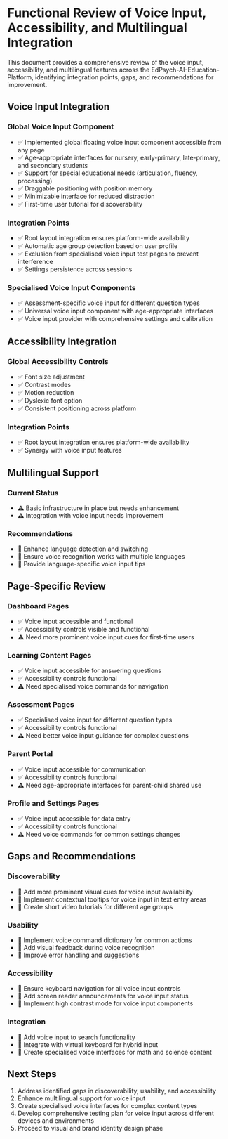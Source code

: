 # Functional Review of Voice Input, Accessibility, and Multilingual Integration

This document provides a comprehensive review of the voice input, accessibility, and multilingual features across the EdPsych-AI-Education-Platform, identifying integration points, gaps, and recommendations for improvement.

## Voice Input Integration

### Global Voice Input Component
- ✅ Implemented global floating voice input component accessible from any page
- ✅ Age-appropriate interfaces for nursery, early-primary, late-primary, and secondary students
- ✅ Support for special educational needs (articulation, fluency, processing)
- ✅ Draggable positioning with position memory
- ✅ Minimizable interface for reduced distraction
- ✅ First-time user tutorial for discoverability

### Integration Points
- ✅ Root layout integration ensures platform-wide availability
- ✅ Automatic age group detection based on user profile
- ✅ Exclusion from specialised voice input test pages to prevent interference
- ✅ Settings persistence across sessions

### Specialised Voice Input Components
- ✅ Assessment-specific voice input for different question types
- ✅ Universal voice input component with age-appropriate interfaces
- ✅ Voice input provider with comprehensive settings and calibration

## Accessibility Integration

### Global Accessibility Controls
- ✅ Font size adjustment
- ✅ Contrast modes
- ✅ Motion reduction
- ✅ Dyslexic font option
- ✅ Consistent positioning across platform

### Integration Points
- ✅ Root layout integration ensures platform-wide availability
- ✅ Synergy with voice input features

## Multilingual Support

### Current Status
- ⚠️ Basic infrastructure in place but needs enhancement
- ⚠️ Integration with voice input needs improvement

### Recommendations
- 🔄 Enhance language detection and switching
- 🔄 Ensure voice recognition works with multiple languages
- 🔄 Provide language-specific voice input tips

## Page-Specific Review

### Dashboard Pages
- ✅ Voice input accessible and functional
- ✅ Accessibility controls visible and functional
- ⚠️ Need more prominent voice input cues for first-time users

### Learning Content Pages
- ✅ Voice input accessible for answering questions
- ✅ Accessibility controls functional
- ⚠️ Need specialised voice commands for navigation

### Assessment Pages
- ✅ Specialised voice input for different question types
- ✅ Accessibility controls functional
- ⚠️ Need better voice input guidance for complex questions

### Parent Portal
- ✅ Voice input accessible for communication
- ✅ Accessibility controls functional
- ⚠️ Need age-appropriate interfaces for parent-child shared use

### Profile and Settings Pages
- ✅ Voice input accessible for data entry
- ✅ Accessibility controls functional
- ⚠️ Need voice commands for common settings changes

## Gaps and Recommendations

### Discoverability
- 🔄 Add more prominent visual cues for voice input availability
- 🔄 Implement contextual tooltips for voice input in text entry areas
- 🔄 Create short video tutorials for different age groups

### Usability
- 🔄 Implement voice command dictionary for common actions
- 🔄 Add visual feedback during voice recognition
- 🔄 Improve error handling and suggestions

### Accessibility
- 🔄 Ensure keyboard navigation for all voice input controls
- 🔄 Add screen reader announcements for voice input status
- 🔄 Implement high contrast mode for voice input components

### Integration
- 🔄 Add voice input to search functionality
- 🔄 Integrate with virtual keyboard for hybrid input
- 🔄 Create specialised voice interfaces for math and science content

## Next Steps

1. Address identified gaps in discoverability, usability, and accessibility
2. Enhance multilingual support for voice input
3. Create specialised voice interfaces for complex content types
4. Develop comprehensive testing plan for voice input across different devices and environments
5. Proceed to visual and brand identity design phase
